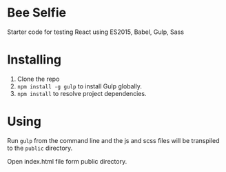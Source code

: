 # Bee Selfie

Starter code for testing React using ES2015, Babel, Gulp, Sass

# Installing

1. Clone the repo
2. `npm install -g gulp` to install Gulp globally.
3. `npm install` to resolve project dependencies.

# Using

Run `gulp` from the command line and the js and scss files
will be transpiled to the `public` directory.

Open index.html file form public directory.
